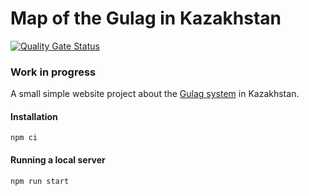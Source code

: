 # Map of the Gulag in Kazakhstan
[![Quality Gate Status](https://sonarcloud.io/api/project_badges/measure?project=aidos42_gulag-map-kz&metric=alert_status)](https://sonarcloud.io/summary/new_code?id=aidos42_gulag-map-kz)
### Work in progress

A small simple website project about the [Gulag system](https://en.wikipedia.org/wiki/Gulag) in Kazakhstan.

#### Installation
```
npm ci
```

#### Running a local server
```
npm run start
```